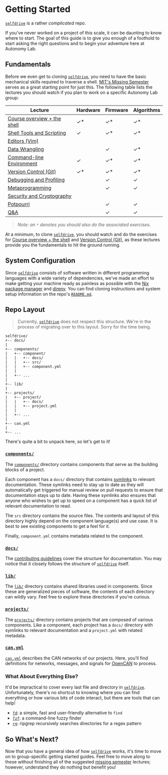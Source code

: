# Getting Started

[`selfdrive`] is a rather *complicated* repo.

If you've never worked on a project of this scale, it can be daunting to
know where to start. The goal of this guide is to give you enough of a
foothold to start asking the right questions and to begin your adventure
here at Autonomy Lab.

## Fundamentals

Before we even get to cloning [`selfdrive`], you need to have the basic
mechanical skills required to traverse a shell. [MIT's Missing Semester]
serves as a great starting point for just this. The following table
lists the lectures you should watch if you plan to work on a specific
Autonomy Lab group:

| Lecture                       | Hardware | Firmware | Algorithms |
| ----------------------------- | -------- | -------- | ---------- |
| [Course overview + the shell] | ✓\*      | ✓\*      | ✓\*        |
| [Shell Tools and Scripting]   | ✓        | ✓\*      | ✓\*        |
| [Editors (Vim)]               |          |          |            |
| [Data Wrangling]              |          | ✓        | ✓\*        |
| [Command-line Environment]    | ✓        | ✓\*      | ✓\*        |
| [Version Control (Git)]       | ✓\*      | ✓\*      | ✓\*        |
| [Debugging and Profiling]     |          | ✓        | ✓          |
| [Metaprogramming]             |          | ✓        | ✓          |
| [Security and Cryptography]   |          |          |            |
| [Potpourri]                   |          | ✓        | ✓          |
| [Q&A]                         |          | ✓        | ✓          |

> *Note: an `*` denotes you should also do the associated exercises.*

At a minimum, to clone [`selfdrive`], you should watch and do the
exercises for [Course overview + the shell] and [Version Control (Git)],
as these lectures provide you the fundamentals to hit the ground
running.

## System Configuration

Since [`selfdrive`] consists of software written in different
programming languages with a wide variety of dependencies, we've made an
effort to make getting your machine ready as painless as possible with
the [Nix package manager] and [direnv]. You can find cloning
instructions and system setup information on the repo's [`README.md`].

## Repo Layout

> Currently, [`selfdrive`] does not respect this structure. We're in the
> process of migrating over to this layout. Sorry for the time being.

```
selfdrive/
+-- docs/
|
+-- components/
|   +-- component/
|   |   +-- docs/
|   |   +-- src/
|   |   +-- component.yml
|   |
|   +-- ...
|
+-- lib/
|
+-- projects/
|   +-- project/
|   |   +-- docs/
|   |   +-- project.yml
|   |
|   +-- ...
|
+-- can.yml
|
+-- ...
```

There's quite a bit to unpack here, so let's get to it!

### [`components/`]

The [`components/`] directory contains components that serve as the
building blocks of a project.

Each component has a `docs/` directory that contains [symlinks] to
relevant documentation. These symlinks need to stay up to date as they
will automatically get triggered for manual review on pull requests to
ensure that documentation stays up to date. Having these symlinks also
ensures that anyone who wishes to get up to speed on a component has a
quick list of relevant documentation to read.

The `src` directory contains the source files. The contents and layout
of this directory highly depend on the component language(s) and use
case. It is best to see existing components to get a feel for it.

Finally, `component.yml` contains metadata related to the component.

### [`docs/`]

The [contributing guidelines] cover the structure for documentation. You
may notice that it closely follows the structure of [`selfdrive`]
itself.

### [`lib/`]

The [`lib/`] directory contains shared libraries used in components.
Since these are generalized pieces of software, the contents of each
directory can wildly vary. Feel free to explore these directories if
you're curious.

### [`projects/`]

The [`projects/`] directory contains projects that are composed of
various components. Like a component, each project has a `docs/`
directory with symlinks to relevant documentation and a `project.yml`
with related metadata.

### [`can.yml`]

[`can.yml`] describes the CAN networks of our projects. Here, you'll
find definitions for networks, messages, and signals for [OpenCAN] to
process.

### What About Everything Else?

It'd be impractical to cover every last file and directory in
[`selfdrive`]. Unfortunately, there's no shortcut to knowing where you
can find everything or how various bits of code interact, but there are
tools that can help!

- [`fd`]: a simple, fast and user-friendly alternative to `find`
- [`fzf`]: a command-line fuzzy finder
- [`rg`]: ripgrep recursively searches directories for a regex pattern

## So What's Next?

Now that you have a general idea of how [`selfdrive`] works, it's time
to move on to group-specific getting started guides. Feel free to move
along to these without finishing all of the suggested [missing semester]
lectures; however, understand they do nothing but benefit you!

[command-line environment]: https://missing.csail.mit.edu/2020/command-line/
[contributing guidelines]: contributing.md#directory-structure
[course overview + the shell]: https://missing.csail.mit.edu/2020/course-shell/
[data wrangling]: https://missing.csail.mit.edu/2020/data-wrangling/
[debugging and profiling]: https://missing.csail.mit.edu/2020/debugging-profiling/
[direnv]: https://direnv.net/
[editors (vim)]: https://missing.csail.mit.edu/2020/editors/
[metaprogramming]: https://missing.csail.mit.edu/2020/metaprogramming/
[missing semester]: https://missing.csail.mit.edu/
[mit's missing semester]: https://missing.csail.mit.edu/
[nix package manager]: https://nixos.org/
[opencan]: https://github.com/opencan
[potpourri]: https://missing.csail.mit.edu/2020/potpourri/
[q&a]: https://missing.csail.mit.edu/2020/qa/
[security and cryptography]: https://missing.csail.mit.edu/2020/security/
[shell tools and scripting]: https://missing.csail.mit.edu/2020/shell-tools/
[symlinks]: https://en.wikipedia.org/wiki/Symbolic_link
[version control (git)]: https://missing.csail.mit.edu/2020/version-control/
[`can.yml`]: https://github.com/CooperUnion/selfdrive/blob/dev/can.yml
[`components/`]: https://github.com/CooperUnion/selfdrive/tree/dev/components
[`docs/`]: https://github.com/CooperUnion/selfdrive/tree/dev/docs
[`fd`]: https://github.com/sharkdp/fd
[`fzf`]: https://github.com/junegunn/fzf
[`lib/`]: https://github.com/CooperUnion/selfdrive/tree/dev/lib
[`projects/`]: https://github.com/CooperUnion/selfdrive/tree/dev/projects
[`readme.md`]: https://github.com/CooperUnion/selfdrive/blob/dev/README.md
[`rg`]: https://github.com/BurntSushi/ripgrep
[`selfdrive`]: https://github.com/CooperUnion/selfdrive
